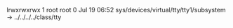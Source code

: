 lrwxrwxrwx 1 root root 0 Jul 19 06:52 sys/devices/virtual/tty/tty1/subsystem -> ../../../../class/tty
